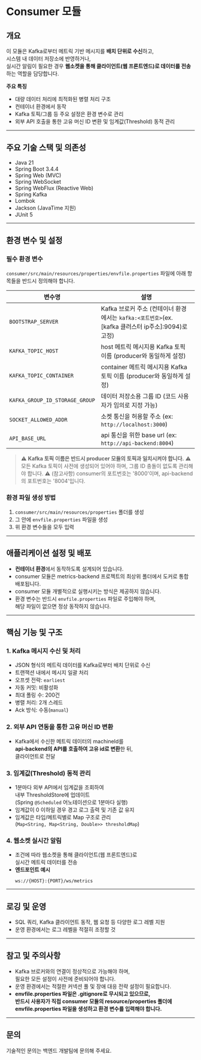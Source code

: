 # Consumer 모듈

## 개요

이 모듈은 Kafka로부터 메트릭 기반 메시지를 **배치 단위로 수신**하고,  
시스템 내 데이터 저장소에 반영하거나,  
실시간 알림이 필요한 경우 **웹소켓을 통해 클라이언트(웹 프론트엔드)로 데이터를 전송**하는 역할을 담당합니다.

**주요 특징**
- 대량 데이터 처리에 최적화된 병렬 처리 구조
- 컨테이너 환경에서 동작
- Kafka 토픽/그룹 등 주요 설정은 환경 변수로 관리
- 외부 API 호출을 통한 고유 머신 ID 변환 및 임계값(Threshold) 동적 관리

---

## 주요 기술 스택 및 의존성

- Java 21
- Spring Boot 3.4.4
- Spring Web (MVC)
- Spring WebSocket
- Spring WebFlux (Reactive Web)
- Spring Kafka
- Lombok
- Jackson (JavaTime 지원)
- JUnit 5

---

## 환경 변수 및 설정

### 필수 환경 변수

`consumer/src/main/resources/properties/envfile.properties` 파일에 아래 항목들을 반드시 정의해야 합니다.

| 변수명                            | 설명                                                                       |
|-----------------------------------|--------------------------------------------------------------------------|
| `BOOTSTRAP_SERVER`                | Kafka 브로커 주소 (컨테이너 환경에서는 `kafka:<포트번호>`(ex. [kafka 클러스터 ip주소]:9094)로 고정) |
| `KAFKA_TOPIC_HOST`                | host 메트릭 메시지용 Kafka 토픽 이름 (producer와 동일하게 설정)                            |
| `KAFKA_TOPIC_CONTAINER`           | container 메트릭 메시지용 Kafka 토픽 이름 (producer와 동일하게 설정)                       |
| `KAFKA_GROUP_ID_STORAGE_GROUP`    | 데이터 저장소용 그룹 ID (코드 사용자가 임의로 지정 가능)                                       |
| `SOCKET_ALLOWED_ADDR`             | 소켓 통신을 허용할 주소 (ex: `http://localhost:3000`)                              |
| `API_BASE_URL`                    | api 통신을 위한 base url (ex: `http://api-backend:8004`)                      |

> ⚠️ **Kafka 토픽 이름은 반드시 producer 모듈의 토픽과 일치시켜야 합니다.**
> ⚠️ 모든 Kafka 토픽이 사전에 생성되어 있어야 하며, 그룹 ID 충돌이 없도록 관리해야 합니다.
> ⚠️ (참고사항) consumer의 포트번호는 '8000'이며, api-backend의 포트번호는 '8004'입니다.

### 환경 파일 생성 방법

1. `consumer/src/main/resources/properties` 폴더를 생성
2. 그 안에 `envfile.properties` 파일을 생성
3. 위 환경 변수들을 모두 입력

---

## 애플리케이션 설정 및 배포

- **컨테이너 환경**에서 동작하도록 설계되어 있습니다.
- consumer 모듈은 metrics-backend 프로젝트의 최상위 폴더에서 도커로 통합 배포됩니다.
- consumer 모듈 개별적으로 실행시키는 방식은 제공하지 않습니다.
- 환경 변수는 반드시 `envfile.properties` 파일로 주입해야 하며,  
  해당 파일이 없으면 정상 동작하지 않습니다.

---

## 핵심 기능 및 구조

### 1. Kafka 메시지 수신 및 처리

- JSON 형식의 메트릭 데이터를 Kafka로부터 배치 단위로 수신
- 트랜잭션 내에서 메시지 일괄 처리
- 오프셋 전략: `earliest`
- 자동 커밋: 비활성화
- 최대 폴링 수: 200건
- 병렬 처리: 2개 스레드
- Ack 방식: 수동(`manual`)

### 2. 외부 API 연동을 통한 고유 머신 ID 변환

- Kafka에서 수신한 메트릭 데이터의 machineId를  
  **api-backend의 API를 호출하여 고유 id로 변환**한 뒤,  
  클라이언트로 전달

### 3. 임계값(Threshold) 동적 관리

- 1분마다 외부 API에서 임계값을 조회하여  
  내부 ThresholdStore에 업데이트  
  (Spring `@Scheduled` 어노테이션으로 1분마다 실행)
- 임계값이 0 이하일 경우 경고 로그 출력 및 기존 값 유지
- 임계값은 타입/메트릭별로 Map 구조로 관리  
  (`Map<String, Map<String, Double>> thresholdMap`)

### 4. 웹소켓 실시간 알림

- 조건에 따라 웹소켓을 통해 클라이언트(웹 프론트엔드)로  
  실시간 메트릭 데이터를 전송
- **엔드포인트 예시**
  ```
  ws://{HOST}:{PORT}/ws/metrics
  ```

---

## 로깅 및 운영

- SQL 쿼리, Kafka 클라이언트 동작, 웹 요청 등 다양한 로그 레벨 지원
- 운영 환경에서는 로그 레벨을 적절히 조정할 것

---

## 참고 및 주의사항

- Kafka 브로커와의 연결이 정상적으로 가능해야 하며,  
  필요한 모든 설정이 사전에 준비되어야 합니다.
- 운영 환경에서는 적절한 커넥션 풀 및 장애 대응 전략 설정이 필요합니다.
- **envfile.properties 파일은 .gitignore로 무시되고 있으므로,  
  반드시 사용자가 직접 consumer 모듈의 resource/properties 폴더에  
  envfile.properties 파일을 생성하고 환경 변수를 입력해야 합니다.**

---

## 문의

기술적인 문의는 백엔드 개발팀에 문의해 주세요.



